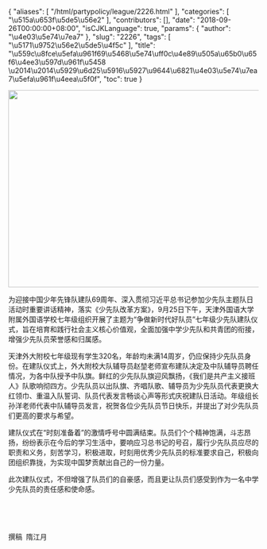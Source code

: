 {
    "aliases": [
        "/html/partypolicy/league/2226.html"
    ],
    "categories": [
        "\u515a\u653f\u5de5\u56e2"
    ],
    "contributors": [],
    "date": "2018-09-26T00:00:00+08:00",
    "isCJKLanguage": true,
    "params": {
        "author": "\u4e03\u5e74\u7ea7"
    },
    "slug": "2226",
    "tags": [
        "\u5171\u9752\u56e2\u5de5\u4f5c"
    ],
    "title": "\u559c\u8fce\u5efa\u961f69\u5468\u5e74\uff0c\u4e89\u505a\u65b0\u65f6\u4ee3\u597d\u961f\u5458 \u2014\u2014\u5929\u6d25\u5916\u5927\u9644\u6821\u4e03\u5e74\u7ea7\u5efa\u961f\u4eea\u5f0f",
    "toc": true
}


<img
    src="https://cdn.tfls.online/mirror/full/8953d7697cbd9b7567fdc98196a1453ce754bdd2.jpg"
    style="display:block;margin-left:auto;margin-right:auto;"
    decoding="async"
    fetchpriority="auto"
    loading="lazy"
    height="397"
    width="600"
/>




  





为迎接中国少年先锋队建队69周年、深入贯彻习近平总书记参加少先队主题队日活动时重要讲话精神，落实《少先队改革方案》，9月25日下午，天津外国语大学附属外国语学校七年级组织开展了主题为“争做新时代好队员”七年级少先队建队仪式，旨在培育和践行社会主义核心价值观，全面加强中学少先队和共青团的衔接，增强少先队员荣誉感和归属感。




天津外大附校七年级现有学生320名，年龄均未满14周岁，仍应保持少先队员身份。在建队仪式上，外大附校大队辅导员赵堃老师宣布建队决定及中队辅导员聘任情况，为各中队授予中队旗。鲜红的少先队队旗迎风飘扬，《我们是共产主义接班人》队歌响彻四方。少先队员以出队旗、齐唱队歌、辅导员为少先队员代表更换大红领巾、重温入队誓词、队员代表发言畅谈心声等形式庆祝建队日活动。年级组长孙洋老师代表中队辅导员发言，祝贺各位少先队员节日快乐，并提出了对少先队员们更高的要求与希望。




建队仪式在“时刻准备着”的激情呼号中圆满结束。队员们个个精神饱满，斗志昂扬，纷纷表示在今后的学习生活中，要响应习总书记的号召，履行少先队员应尽的职责和义务，刻苦学习，积极进取，时刻用优秀少先队员的标准要求自己，积极向团组织靠拢，为实现中国梦贡献出自己的一份力量。




此次建队仪式，不但增强了队员们的自豪感，而且更让队员们感受到作为一名中学少先队员的责任感和使命感。




 




 




撰稿  隋江月





  



